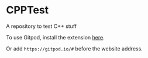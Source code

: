# CPPTest
A repository to test C++ stuff

To use Gitpod, install the extension [here](https://chrome.google.com/webstore/detail/gitpod-always-ready-to-co/dodmmooeoklaejobgleioelladacbeki).

Or add ```https://gitpod.io/#``` before the website address.
